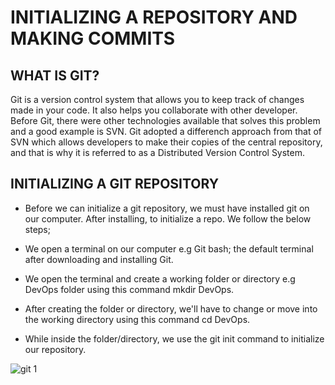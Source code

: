 # INITIALIZING A REPOSITORY AND MAKING COMMITS

## WHAT IS GIT?

Git is a version control system that allows you to keep track of changes made in your code. It also helps you collaborate with other developer. Before Git, there were other technologies available that solves this problem and a good example is SVN. Git adopted a differench approach from that of SVN which allows developers to make their copies of the central repository, and that is why it is referred to as a Distributed Version Control System.

## INITIALIZING A GIT REPOSITORY
* Before we can initialize a git repository, we must have installed git on our computer. After installing, to initialize a repo. We follow the below steps;

* We open a terminal on our computer e.g Git bash; the default terminal after downloading and installing Git.

* We open the terminal and create a working folder or directory e.g DevOps folder using this command mkdir DevOps.

* After creating the folder or directory, we'll have to change or move into the working directory using this command cd DevOps.

* While inside the folder/directory, we use the git init command to initialize our repository.

![git 1](https://github.com/hammedakinwale/Darey.io-Linux-Project/assets/78992096/5fda4adb-2a44-4e7f-b841-fb5593095bb7)
